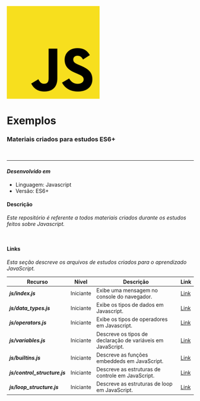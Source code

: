 <img src="../images/javascript_image.png " width=250>

# **Exemplos**

### Materiais criados para estudos ES6+

</br>
<hr>

#### ***Desenvolvido em***

- Linguagem: Javascript
- Versão: ES6+

#### **Descrição**

*Este repositório é referente a todos materiais criados durante os estudos feitos sobre Javascript.*

</br>

#### **Links**

*Esta seção descreve os arquivos de estudos criados para o aprendizado JavaScript.*

| Recurso | Nível | Descrição | Link |
|---------|-------|-----------|------|
| ***js/index.js*** | Iniciante | Exibe uma mensagem no console do navegador. | [Link](../../js/index.js) |
| ***js/data_types.js*** | Iniciante | Exibe os tipos de dados em Javascript. | [Link](../../js/data_types.js) |
| ***js/operators.js*** | Iniciante | Exibe os tipos de operadores em Javascript. | [Link](../../js/operators.js) |
| ***js/variables.js*** | Iniciante | Descreve os tipos de declaração de variáveis em JavaScript. | [Link](../../js/operators.js) |
| ***js/builtins.js*** | Iniciante | Descreve as funções embeddeds em JavaScript. | [Link](../../js/builtins.js) |
| ***js/control_structure.js*** | Iniciante | Descreve as estruturas de controle em JavaScript. | [Link](../../js/control_structure.js) |
| ***js/loop_structure.js*** | Iniciante | Descreve as estruturas de loop em JavaScript. | [Link](../../js/loop_structure.js) |